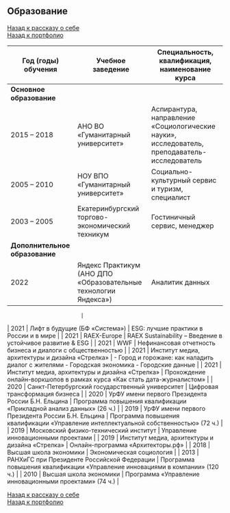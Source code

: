 ## Образование   
[Назад к рассказу о себе](https://github.com/SergeyZayakin/about-me/blob/main/README.md#%D0%BF%D1%80%D0%B8%D0%B2%D0%B5%D1%82-%D1%8F-%D1%81%D0%B5%D1%80%D0%B3%D0%B5%D0%B9)     
[Назад к портфолио](https://github.com/SergeyZayakin/portfolio/blob/main/README.md#portfolio)
   
| Год   (годы) обучения        | Учебное   заведение                                 | Специальность,   квалификация, наименование курса                                                       |
|------------------------------|-----------------------------------------------------|---------------------------------------------------------------------------------------------------------|
| **Основное   образование**       |                                                     |                                                                                                         |
| 2015   – 2018                | АНО   ВО «Гуманитарный университет»                 | Аспирантура,   направление «Социологические науки», исследователь,   преподаватель-исследователь        |
| 2005   – 2010                | НОУ   ВПО «Гуманитарный университет»                | Социально-культурный   сервис и туризм, специалист                                                      |
| 2003   – 2005                | Екатеринбургский   торгово-экономический техникум   | Гостиничный   сервис, менеджер                                                                          |
| **Дополнительное   образование** |                                                     |                                                                                                         |
| 2022                         | Яндекс   Практикум (АНО ДПО «Образовательные технологии Яндекса»)                  | Аналитик   данных          
                                   
                            |
                            
| 2021                         | Лифт   в будущие (БФ «Система»)                     | ESG:   лучшие практики в России и в мире                                                                |
| 2021                         | RAEX-Europe                                         | RAEX   Sustainability – Введение в устойчивое развитие & ESG                                            |
| 2021                         | WWF                                                 | Нефинансовая   отчетность бизнеса и диалоги с общественностью                                           |
| 2021                         | Институт   медиа, архитектуры и дизайна «Стрелка»   | -   Город и горожане: как наладить диалог с жителями      - Городская экономика      - Городские данные |
| 2021                         | Институт   медиа, архитектуры и дизайна «Стрелка»   | Прохождение   онлайн-воркшопов в рамках курса «Как стать дата-журналистом»                              |
| 2020                         | Санкт-Петербургский   государственный университет   | Цифровая   трансформация бизнеса                                                                        |
| 2020                         | УрФУ   имени первого Президента России Б.Н. Ельцина | Программа   повышения квалификации «Прикладной анализ данных» (26 ч.)                                   |
| 2019                         | УрФУ   имени первого Президента России Б.Н. Ельцина | Программа   повышения квалификации «Управление интеллектуальной собственностью» (72 ч.)                 |
| 2019                         | Московский   физико-технический институт            | Управление   инновационными проектами                                                                   |
| 2019                         | Институт   медиа, архитектуры и дизайна «Стрелка»   | Онлайн-программа   «Архитекторы.рф»                                                                     |
| 2018                         | Высшая   школа экономики                            | Экономическая   социология                                                                              |
| 2013                         | РАНХиГС   при Президенте Российской Федерации       | Программа   повышения квалификации «Управление инновациями в компании»       (120 ч.)                   |
| 2010                         | Высшая   школа экономики                            | Программа   «Управление инновационными проектами» (74 ч.)                                               |

[Назад к рассказу о себе](https://github.com/SergeyZayakin/about-me/blob/main/README.md#%D0%BF%D1%80%D0%B8%D0%B2%D0%B5%D1%82-%D1%8F-%D1%81%D0%B5%D1%80%D0%B3%D0%B5%D0%B9)     
[Назад к портфолио](https://github.com/SergeyZayakin/portfolio/blob/main/README.md#portfolio)
